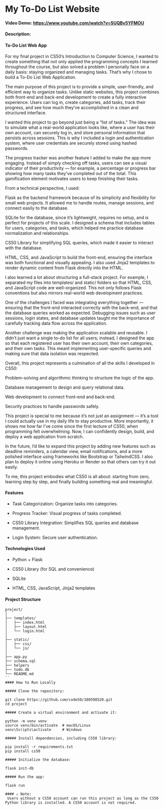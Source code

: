 # My To-Do List Website
#### Video Demo:  https://www.youtube.com/watch?v=SUQBv5YFMOU
#### Description:
#### To-Do List Web App

For my final project in CS50’s Introduction to Computer Science, I wanted to create something that not only applied the programming concepts I learned throughout the course, but also solved a problem I personally face on a daily basis: staying organized and managing tasks. That’s why I chose to build a To-Do List Web Application.

The main purpose of this project is to provide a simple, user-friendly, and efficient way to organize tasks. Unlike static websites, this project combines both front-end and back-end development to create a fully interactive experience. Users can log in, create categories, add tasks, track their progress, and see how much they’ve accomplished in a clean and structured interface.

I wanted this project to go beyond just being a “list of tasks.” The idea was to simulate what a real-world application looks like, where a user has their own account, can securely log in, and store personal information that persists across sessions. This is why I included a login and authentication system, where user credentials are securely stored using hashed passwords.

The progress tracker was another feature I added to make the app more engaging. Instead of simply checking off tasks, users can see a visual indicator of their productivity — for example, a percentage or progress bar showing how many tasks they’ve completed out of the total. This gamification element motivates users to keep finishing their tasks.

From a technical perspective, I used:

Flask as the backend framework because of its simplicity and flexibility for small web projects. It allowed me to handle routes, manage sessions, and connect easily to the database.

SQLite for the database, since it’s lightweight, requires no setup, and is perfect for projects of this scale. I designed a schema that includes tables for users, categories, and tasks, which helped me practice database normalization and relationships.

CS50 Library for simplifying SQL queries, which made it easier to interact with the database.

HTML, CSS, and JavaScript to build the front-end, ensuring the interface was both functional and visually appealing. I also used Jinja2 templates to render dynamic content from Flask directly into the HTML.

I also learned a lot about structuring a full-stack project. For example, I separated my files into templates/ and static/ folders so that HTML, CSS, and JavaScript code are well-organized. This not only follows Flask conventions but also mirrors real-world web development practices.

One of the challenges I faced was integrating everything together — ensuring that the front-end interacted correctly with the back-end, and that the database queries worked as expected. Debugging issues such as user sessions, login states, and database updates taught me the importance of carefully tracking data flow across the application.

Another challenge was making the application scalable and reusable. I didn’t just want a single to-do list for all users; instead, I designed the app so that each registered user has their own account, their own categories, and their own tasks. This meant implementing user-specific queries and making sure that data isolation was respected.

Overall, this project represents a culmination of all the skills I developed in CS50:

Problem-solving and algorithmic thinking to structure the logic of the app.

Database management to design and query relational data.

Web development to connect front-end and back-end.

Security practices to handle passwords safely.

This project is special to me because it’s not just an assignment — it’s a tool I could actually use in my daily life to stay productive. More importantly, it shows me how far I’ve come since the first lecture of CS50, when programming felt overwhelming. Now, I can confidently design, build, and deploy a web application from scratch.

In the future, I’d like to expand this project by adding new features such as deadline reminders, a calendar view, email notifications, and a more polished interface using frameworks like Bootstrap or TailwindCSS. I also plan to deploy it online using Heroku or Render so that others can try it out easily.

To me, this project embodies what CS50 is all about: starting from zero, learning step by step, and finally building something real and meaningful.

#### Features

- Task Categorization: Organize tasks into categories.

- Progress Tracker: Visual progress of tasks completed.

- CS50 Library Integration: Simplifies SQL queries and database management.

- Login System: Secure user authentication.

#### Technologies Used

- Python + Flask

- CS50 Library (for SQL and convenience)

- SQLite

- HTML, CSS, JavaScript, Jinja2 templates

#### Project Structure
```
project/
│
├── templates/
│   ├── index.html
│   ├── layout.html
│   └── login.html
│
├── static/
│   ├── css/
│   └── js/
│
├── app.py
├── schema.sql
├── helpers
├── todo.db
└── README.md
``
#### How to Run Locally

##### Clone the repository:

git clone https://github.com/code50/180598520.git
cd project

##### Create a virtual environment and activate it:

python -m venv venv
source venv/bin/activate  # macOS/Linux
venv\Scripts\activate     # Windows

##### Install dependencies, including CS50 library:

pip install -r requirements.txt
pip install cs50

##### Initialize the database:

flask init-db

##### Run the app:

flask run

#### ⚠️ Note:
 Users without a CS50 account can run this project as long as the CS50 Python library is installed. A CS50 account is not required.



